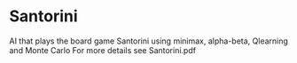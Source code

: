 # Santorini
AI that plays the board game Santorini using minimax, alpha-beta, Qlearning and Monte Carlo
For more details see Santorini.pdf
